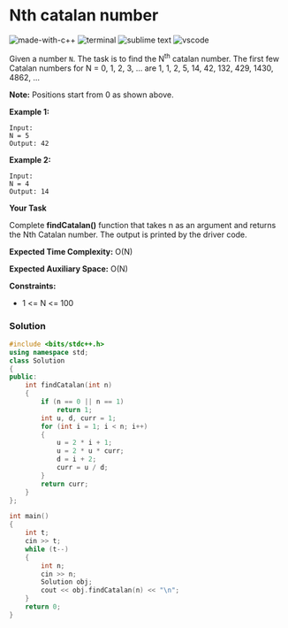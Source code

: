 # Nth catalan number
![made-with-c++](https://img.shields.io/badge/Made%20with-C++-007396.svg)
![terminal](https://img.shields.io/badge/Windows%20Terminal-4D4D4D?logo=windows%20terminal&logoColor=white)
![sublime text](https://img.shields.io/badge/sublime_text-%23575757.svg?logo=sublime-text&logoColor=important)
![vscode](https://img.shields.io/badge/Visual_Studio_Code-0078D4?logo=visual%20studio%20code&logoColor=white)

Given a number `N`. The task is to find the N<sup>th</sup> catalan number.
The first few Catalan numbers for N = 0, 1, 2, 3, … are 1, 1, 2, 5, 14, 42, 132, 429, 1430, 4862, …

**Note:** Positions start from 0 as shown above.

__Example 1:__
```
Input:
N = 5
Output: 42
```
__Example 2:__
```
Input:
N = 4
Output: 14
```
__Your Task__

Complete **findCatalan()** function that takes n as an argument and returns the Nth Catalan number. The output is printed by the driver code.

__Expected Time Complexity:__ O(N)

__Expected Auxiliary Space:__ O(N)

__Constraints:__
- 1 <= N <= 100

### Solution
```cpp
#include <bits/stdc++.h>
using namespace std;
class Solution
{
public:
    int findCatalan(int n)
    {
        if (n == 0 || n == 1)
            return 1;
        int u, d, curr = 1;
        for (int i = 1; i < n; i++)
        {
            u = 2 * i + 1;
            u = 2 * u * curr;
            d = i + 2;
            curr = u / d;
        }
        return curr;
    }
};

int main()
{
    int t;
    cin >> t;
    while (t--)
    {
        int n;
        cin >> n;
        Solution obj;
        cout << obj.findCatalan(n) << "\n";
    }
    return 0;
}
```


